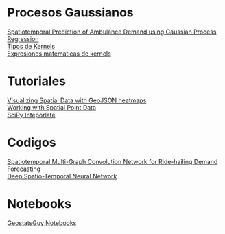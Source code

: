 # Procesos Gaussianos

[Spatiotemporal Prediction of Ambulance Demand using Gaussian Process Regression](https://arxiv.org/pdf/1806.10873.pdf) <br>
[Tipos de Kernels](https://www.cs.toronto.edu/~duvenaud/cookbook/) <br>
[Expresiones matematicas de kernels](https://www.mathworks.com/help/stats/kernel-covariance-function-options.html) <br>

# Tutoriales

[Visualizing Spatial Data with GeoJSON heatmaps](https://towardsdatascience.com/visualizing-spatial-data-with-geojson-heatmaps-1fbe2063ab86) <br>
[Working with Spatial Point Data](https://zia207.github.io/geospatial-python.io/lesson_07_working%20with%20point%20data.html) <br>
[SciPy Inteporlate](http://library.isr.ist.utl.pt/docs/scipy/tutorial/interpolate.html) <br>

# Codigos

[Spatiotemporal Multi-Graph Convolution Network for Ride-hailing Demand Forecasting](https://github.com/SkrLamei/2019-ZJU_SummerResearch) <br>
[Deep Spatio-Temporal Neural Network](https://github.com/oywtece/dstn) <br>

# Notebooks
[GeostatsGuy Notebooks](https://github.com/GeostatsGuy/PythonNumericalDemos)
